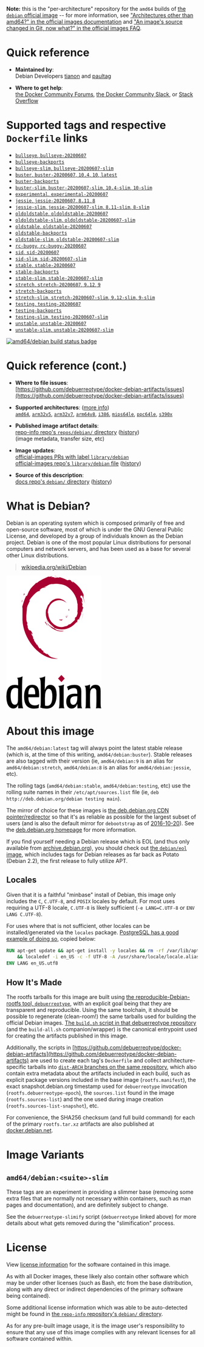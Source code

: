 <!--

********************************************************************************

WARNING:

    DO NOT EDIT "debian/README.md"

    IT IS AUTO-GENERATED

    (from the other files in "debian/" combined with a set of templates)

********************************************************************************

-->

**Note:** this is the "per-architecture" repository for the `amd64` builds of [the `debian` official image](https://hub.docker.com/_/debian) -- for more information, see ["Architectures other than amd64?" in the official images documentation](https://github.com/docker-library/official-images#architectures-other-than-amd64) and ["An image's source changed in Git, now what?" in the official images FAQ](https://github.com/docker-library/faq#an-images-source-changed-in-git-now-what).

# Quick reference

-	**Maintained by**:  
	Debian Developers [tianon](https://qa.debian.org/developer.php?login=tianon) and [paultag](https://qa.debian.org/developer.php?login=paultag)

-	**Where to get help**:  
	[the Docker Community Forums](https://forums.docker.com/), [the Docker Community Slack](https://dockr.ly/slack), or [Stack Overflow](https://stackoverflow.com/search?tab=newest&q=docker)

# Supported tags and respective `Dockerfile` links

-	[`bullseye`, `bullseye-20200607`](https://github.com/debuerreotype/docker-debian-artifacts/blob/c46f32c73cf092481df492dae1564a2431c5b988/bullseye/Dockerfile)
-	[`bullseye-backports`](https://github.com/debuerreotype/docker-debian-artifacts/blob/c46f32c73cf092481df492dae1564a2431c5b988/bullseye/backports/Dockerfile)
-	[`bullseye-slim`, `bullseye-20200607-slim`](https://github.com/debuerreotype/docker-debian-artifacts/blob/c46f32c73cf092481df492dae1564a2431c5b988/bullseye/slim/Dockerfile)
-	[`buster`, `buster-20200607`, `10.4`, `10`, `latest`](https://github.com/debuerreotype/docker-debian-artifacts/blob/c46f32c73cf092481df492dae1564a2431c5b988/buster/Dockerfile)
-	[`buster-backports`](https://github.com/debuerreotype/docker-debian-artifacts/blob/c46f32c73cf092481df492dae1564a2431c5b988/buster/backports/Dockerfile)
-	[`buster-slim`, `buster-20200607-slim`, `10.4-slim`, `10-slim`](https://github.com/debuerreotype/docker-debian-artifacts/blob/c46f32c73cf092481df492dae1564a2431c5b988/buster/slim/Dockerfile)
-	[`experimental`, `experimental-20200607`](https://github.com/debuerreotype/docker-debian-artifacts/blob/c46f32c73cf092481df492dae1564a2431c5b988/experimental/Dockerfile)
-	[`jessie`, `jessie-20200607`, `8.11`, `8`](https://github.com/debuerreotype/docker-debian-artifacts/blob/c46f32c73cf092481df492dae1564a2431c5b988/jessie/Dockerfile)
-	[`jessie-slim`, `jessie-20200607-slim`, `8.11-slim`, `8-slim`](https://github.com/debuerreotype/docker-debian-artifacts/blob/c46f32c73cf092481df492dae1564a2431c5b988/jessie/slim/Dockerfile)
-	[`oldoldstable`, `oldoldstable-20200607`](https://github.com/debuerreotype/docker-debian-artifacts/blob/c46f32c73cf092481df492dae1564a2431c5b988/oldoldstable/Dockerfile)
-	[`oldoldstable-slim`, `oldoldstable-20200607-slim`](https://github.com/debuerreotype/docker-debian-artifacts/blob/c46f32c73cf092481df492dae1564a2431c5b988/oldoldstable/slim/Dockerfile)
-	[`oldstable`, `oldstable-20200607`](https://github.com/debuerreotype/docker-debian-artifacts/blob/c46f32c73cf092481df492dae1564a2431c5b988/oldstable/Dockerfile)
-	[`oldstable-backports`](https://github.com/debuerreotype/docker-debian-artifacts/blob/c46f32c73cf092481df492dae1564a2431c5b988/oldstable/backports/Dockerfile)
-	[`oldstable-slim`, `oldstable-20200607-slim`](https://github.com/debuerreotype/docker-debian-artifacts/blob/c46f32c73cf092481df492dae1564a2431c5b988/oldstable/slim/Dockerfile)
-	[`rc-buggy`, `rc-buggy-20200607`](https://github.com/debuerreotype/docker-debian-artifacts/blob/c46f32c73cf092481df492dae1564a2431c5b988/rc-buggy/Dockerfile)
-	[`sid`, `sid-20200607`](https://github.com/debuerreotype/docker-debian-artifacts/blob/c46f32c73cf092481df492dae1564a2431c5b988/sid/Dockerfile)
-	[`sid-slim`, `sid-20200607-slim`](https://github.com/debuerreotype/docker-debian-artifacts/blob/c46f32c73cf092481df492dae1564a2431c5b988/sid/slim/Dockerfile)
-	[`stable`, `stable-20200607`](https://github.com/debuerreotype/docker-debian-artifacts/blob/c46f32c73cf092481df492dae1564a2431c5b988/stable/Dockerfile)
-	[`stable-backports`](https://github.com/debuerreotype/docker-debian-artifacts/blob/c46f32c73cf092481df492dae1564a2431c5b988/stable/backports/Dockerfile)
-	[`stable-slim`, `stable-20200607-slim`](https://github.com/debuerreotype/docker-debian-artifacts/blob/c46f32c73cf092481df492dae1564a2431c5b988/stable/slim/Dockerfile)
-	[`stretch`, `stretch-20200607`, `9.12`, `9`](https://github.com/debuerreotype/docker-debian-artifacts/blob/c46f32c73cf092481df492dae1564a2431c5b988/stretch/Dockerfile)
-	[`stretch-backports`](https://github.com/debuerreotype/docker-debian-artifacts/blob/c46f32c73cf092481df492dae1564a2431c5b988/stretch/backports/Dockerfile)
-	[`stretch-slim`, `stretch-20200607-slim`, `9.12-slim`, `9-slim`](https://github.com/debuerreotype/docker-debian-artifacts/blob/c46f32c73cf092481df492dae1564a2431c5b988/stretch/slim/Dockerfile)
-	[`testing`, `testing-20200607`](https://github.com/debuerreotype/docker-debian-artifacts/blob/c46f32c73cf092481df492dae1564a2431c5b988/testing/Dockerfile)
-	[`testing-backports`](https://github.com/debuerreotype/docker-debian-artifacts/blob/c46f32c73cf092481df492dae1564a2431c5b988/testing/backports/Dockerfile)
-	[`testing-slim`, `testing-20200607-slim`](https://github.com/debuerreotype/docker-debian-artifacts/blob/c46f32c73cf092481df492dae1564a2431c5b988/testing/slim/Dockerfile)
-	[`unstable`, `unstable-20200607`](https://github.com/debuerreotype/docker-debian-artifacts/blob/c46f32c73cf092481df492dae1564a2431c5b988/unstable/Dockerfile)
-	[`unstable-slim`, `unstable-20200607-slim`](https://github.com/debuerreotype/docker-debian-artifacts/blob/c46f32c73cf092481df492dae1564a2431c5b988/unstable/slim/Dockerfile)

[![amd64/debian build status badge](https://img.shields.io/jenkins/s/https/doi-janky.infosiftr.net/job/multiarch/job/amd64/job/debian.svg?label=amd64/debian%20%20build%20job)](https://doi-janky.infosiftr.net/job/multiarch/job/amd64/job/debian/)

# Quick reference (cont.)

-	**Where to file issues**:  
	[https://github.com/debuerreotype/docker-debian-artifacts/issues](https://github.com/debuerreotype/docker-debian-artifacts/issues)

-	**Supported architectures**: ([more info](https://github.com/docker-library/official-images#architectures-other-than-amd64))  
	[`amd64`](https://hub.docker.com/r/amd64/debian/), [`arm32v5`](https://hub.docker.com/r/arm32v5/debian/), [`arm32v7`](https://hub.docker.com/r/arm32v7/debian/), [`arm64v8`](https://hub.docker.com/r/arm64v8/debian/), [`i386`](https://hub.docker.com/r/i386/debian/), [`mips64le`](https://hub.docker.com/r/mips64le/debian/), [`ppc64le`](https://hub.docker.com/r/ppc64le/debian/), [`s390x`](https://hub.docker.com/r/s390x/debian/)

-	**Published image artifact details**:  
	[repo-info repo's `repos/debian/` directory](https://github.com/docker-library/repo-info/blob/master/repos/debian) ([history](https://github.com/docker-library/repo-info/commits/master/repos/debian))  
	(image metadata, transfer size, etc)

-	**Image updates**:  
	[official-images PRs with label `library/debian`](https://github.com/docker-library/official-images/pulls?q=label%3Alibrary%2Fdebian)  
	[official-images repo's `library/debian` file](https://github.com/docker-library/official-images/blob/master/library/debian) ([history](https://github.com/docker-library/official-images/commits/master/library/debian))

-	**Source of this description**:  
	[docs repo's `debian/` directory](https://github.com/docker-library/docs/tree/master/debian) ([history](https://github.com/docker-library/docs/commits/master/debian))

# What is Debian?

Debian is an operating system which is composed primarily of free and open-source software, most of which is under the GNU General Public License, and developed by a group of individuals known as the Debian project. Debian is one of the most popular Linux distributions for personal computers and network servers, and has been used as a base for several other Linux distributions.

> [wikipedia.org/wiki/Debian](https://en.wikipedia.org/wiki/Debian)

![logo](https://raw.githubusercontent.com/docker-library/docs/b449be7df57e9ed9086bb5821bfb5d6cdc5d67a4/debian/logo.png)

# About this image

The `amd64/debian:latest` tag will always point the latest stable release (which is, at the time of this writing, `amd64/debian:buster`). Stable releases are also tagged with their version (ie, `amd64/debian:9` is an alias for `amd64/debian:stretch`, `amd64/debian:8` is an alias for `amd64/debian:jessie`, etc).

The rolling tags (`amd64/debian:stable`, `amd64/debian:testing`, etc) use the rolling suite names in their `/etc/apt/sources.list` file (ie, `deb http://deb.debian.org/debian testing main`).

The mirror of choice for these images is [the deb.debian.org CDN pointer/redirector](https://deb.debian.org) so that it's as reliable as possible for the largest subset of users (and is also the default mirror for `debootstrap` as of [2016-10-20](https://anonscm.debian.org/cgit/d-i/debootstrap.git/commit/?id=9e8bc60ad1ccf3a25ce7890526b70059f3e770de)). See the [deb.debian.org homepage](https://deb.debian.org) for more information.

If you find yourself needing a Debian release which is EOL (and thus only available from [archive.debian.org](http://archive.debian.org)), you should check out [the `debian/eol` image](https://hub.docker.com/r/debian/eol/), which includes tags for Debian releases as far back as Potato (Debian 2.2), the first release to fully utilize APT.

## Locales

Given that it is a faithful "minbase" install of Debian, this image only includes the `C`, `C.UTF-8`, and `POSIX` locales by default. For most uses requiring a UTF-8 locale, `C.UTF-8` is likely sufficient (`-e LANG=C.UTF-8` or `ENV LANG C.UTF-8`).

For uses where that is not sufficient, other locales can be installed/generated via the `locales` package. [PostgreSQL has a good example of doing so](https://github.com/docker-library/postgres/blob/69bc540ecfffecce72d49fa7e4a46680350037f9/9.6/Dockerfile#L21-L24), copied below:

```dockerfile
RUN apt-get update && apt-get install -y locales && rm -rf /var/lib/apt/lists/* \
	&& localedef -i en_US -c -f UTF-8 -A /usr/share/locale/locale.alias en_US.UTF-8
ENV LANG en_US.utf8
```

## How It's Made

The rootfs tarballs for this image are built using [the reproducible-Debian-rootfs tool, `debuerreotype`](https://github.com/debuerreotype/debuerreotype), with an explicit goal being that they are transparent and reproducible. Using the same toolchain, it should be possible to regenerate (clean-room!) the same tarballs used for building the official Debian images. [The `build.sh` script in that debuerreotype repository](https://github.com/debuerreotype/debuerreotype/blob/master/build.sh) (and the `build-all.sh` companion/wrapper) is the canonical entrypoint used for creating the artifacts published in this image.

Additionally, the scripts in [https://github.com/debuerreotype/docker-debian-artifacts](https://github.com/debuerreotype/docker-debian-artifacts) are used to create each tag's `Dockerfile` and collect architecture-specific tarballs into [`dist-ARCH` branches on the same repository](https://github.com/debuerreotype/docker-debian-artifacts/branches), which also contain extra metadata about the artifacts included in each build, such as explicit package versions included in the base image (`rootfs.manifest`), the exact snapshot.debian.org timestamp used for `debuerreotype` invocation (`rootfs.debuerreotype-epoch`), the `sources.list` found in the image (`rootfs.sources-list`) and the one used during image creation (`rootfs.sources-list-snapshot`), etc.

For convenience, the SHA256 checksum (and full build command) for each of the primary `rootfs.tar.xz` artifacts are also published at [docker.debian.net](https://docker.debian.net/).

# Image Variants

## `amd64/debian:<suite>-slim`

These tags are an experiment in providing a slimmer base (removing some extra files that are normally not necessary within containers, such as man pages and documentation), and are definitely subject to change.

See the `debuerreotype-slimify` script (`debuerreotype` linked above) for more details about what gets removed during the "slimification" process.

# License

View [license information](https://www.debian.org/social_contract#guidelines) for the software contained in this image.

As with all Docker images, these likely also contain other software which may be under other licenses (such as Bash, etc from the base distribution, along with any direct or indirect dependencies of the primary software being contained).

Some additional license information which was able to be auto-detected might be found in [the `repo-info` repository's `debian/` directory](https://github.com/docker-library/repo-info/tree/master/repos/debian).

As for any pre-built image usage, it is the image user's responsibility to ensure that any use of this image complies with any relevant licenses for all software contained within.
